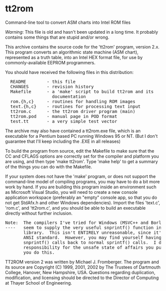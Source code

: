 tt2rom
======

Command-line tool to convert ASM charts into Intel ROM files

*Warning*: This file is old and hasn't been updated in a long time.  It probably
contains some things that are stupid and/or wrong.

This archive contains the source code for the 'tt2rom' program, version 2.x.
This program converts an algorithmic state machine (ASM chart), represented as
a truth table, into an Intel HEX format file, for use by commonly-available
EEPROM programmers.

You should have received the following files in this distribution:

<pre>
  README        - this file
  CHANGES       - revision history
  Makefile      - a 'make' script to build tt2rom and its
                  documentation
  rom.{h,c}     - routines for handling ROM images
  text.{h,c}    - routines for processing text input
  tt2rom.c      - the tt2rom driver program (main)
  tt2rom.pod    - manual page in POD format
  test.tt       - a very simple test vector
</pre>

The archive may also have contained a tt2rom.exe file, which is an executable
for a Pentium based PC running Windows 95 or NT.  (But I don't guarantee that
I'll keep including the .EXE in all releases)

To build the program from source, edit the Makefile to make sure that the CC
and CFLAGS options are correctly set for the compiler and platform you are
using, and then type 'make tt2rom'.  Type 'make help' to get a summary of the
things you can do with the Makefile.

If your system does not have the 'make' program, or does not support the
command-line model of compiling programs, you may have to do a bit more work by
hand.  If you are building this program inside an environment such as Microsoft
Visual Studio, you will need to create a new console application workspace
(preferably an "empty" console app, so that you do not get StdAfx.h and other
Windows dependencies).  Import the files 'text.c', 'rom.c', and 'tt2rom.c', and
you should be able to build an executable directly without further inclusion.

<pre>
Note:  The compilers I've tried for Windows (MSVC++ and Borland C++) do not
----   seem to supply the very useful snprintf() function in their standard
       library.  This isn't ENTIRELY unreasonable, since it's not part of the
       ANSI standard.  However, you may find yourself having to change
       snprintf() calls back to normal sprintf() calls.  I disavow any
       responsibility for the unsafe state of affairs you put yourself into, if
       you do this.
</pre>

TT2ROM version 2 was written by Michael J. Fromberger.  The program and its
source are Copyright (C) 1999, 2001, 2002 by The Trustees of Dartmouth College,
Hanover, New Hampshire, USA.  Questions regarding duplication, modification,
and licensing should be directed to the Director of Computing at Thayer School
of Engineering.
